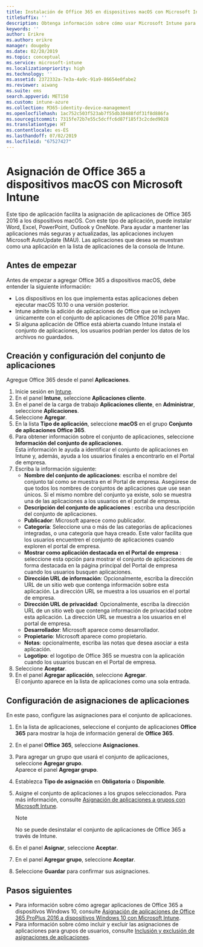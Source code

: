 ```yaml
---
title: Instalación de Office 365 en dispositivos macOS con Microsoft Intune
titleSuffix: ''
description: Obtenga información sobre cómo usar Microsoft Intune para instalar aplicaciones de Office 365 en dispositivos macOS.
keywords: ''
author: Erikre
ms.author: erikre
manager: dougeby
ms.date: 02/28/2019
ms.topic: conceptual
ms.service: microsoft-intune
ms.localizationpriority: high
ms.technology: ''
ms.assetid: 2372332a-7e3a-4a9c-91a9-86654e0fabe2
ms.reviewer: aiwang
ms.suite: ems
search.appverid: MET150
ms.custom: intune-azure
ms.collection: M365-identity-device-management
ms.openlocfilehash: 1ac752c503f523ab7f55db38488fdf31f8d886fa
ms.sourcegitcommit: 7315fe72b7e55c5dcffc6d87f185f3c2cded9028
ms.translationtype: HT
ms.contentlocale: es-ES
ms.lasthandoff: 07/02/2019
ms.locfileid: "67527427"
---
```

# <a name="assign-office-365-to-macos-devices-with-microsoft-intune"></a>Asignación de Office 365 a dispositivos macOS con Microsoft Intune

Este tipo de aplicación facilita la asignación de aplicaciones de Office 365 2016 a los dispositivos macOS. Con este tipo de aplicación, puede instalar Word, Excel, PowerPoint, Outlook y OneNote. Para ayudar a mantener las aplicaciones más seguras y actualizadas, las aplicaciones incluyen Microsoft AutoUpdate (MAU). Las aplicaciones que desea se muestran como una aplicación en la lista de aplicaciones de la consola de Intune.


## <a name="before-you-start"></a>Antes de empezar

Antes de empezar a agregar Office 365 a dispositivos macOS, debe entender la siguiente información:

- Los dispositivos en los que implementa estas aplicaciones deben ejecutar macOS 10.10 o una versión posterior.
- Intune admite la adición de aplicaciones de Office que se incluyen únicamente con el conjunto de aplicaciones de Office 2016 para Mac.
- Si alguna aplicación de Office está abierta cuando Intune instala el conjunto de aplicaciones, los usuarios podrían perder los datos de los archivos no guardados.

## <a name="create-and-configure-the-app-suite"></a>Creación y configuración del conjunto de aplicaciones

Agregue Office 365 desde el panel **Aplicaciones**.
1. Inicie sesión en [Intune](https://go.microsoft.com/fwlink/?linkid=2090973).
3. En el panel **Intune**, seleccione **Aplicaciones cliente**.
4. En el panel de la carga de trabajo **Aplicaciones cliente**, en **Administrar**, seleccione **Aplicaciones**. 
5. Seleccione **Agregar**.
6. En la lista **Tipo de aplicación**, seleccione **macOS** en el grupo **Conjunto de aplicaciones Office 365**.
7. Para obtener información sobre el conjunto de aplicaciones, seleccione **Información del conjunto de aplicaciones**.  
    Esta información le ayuda a identificar el conjunto de aplicaciones en Intune y, además, ayuda a los usuarios finales a encontrarlo en el Portal de empresa.
8. Escriba la información siguiente:
    - **Nombre del conjunto de aplicaciones**: escriba el nombre del conjunto tal como se muestra en el Portal de empresa. Asegúrese de que todos los nombres de conjuntos de aplicaciones que use sean únicos. Si el mismo nombre del conjunto ya existe, solo se muestra una de las aplicaciones a los usuarios en el portal de empresa.
    - **Descripción del conjunto de aplicaciones** : escriba una descripción del conjunto de aplicaciones.
    - **Publicador**: Microsoft aparece como publicador.
    - **Categoría**: Seleccione una o más de las categorías de aplicaciones integradas, o una categoría que haya creado. Este valor facilita que los usuarios encuentren el conjunto de aplicaciones cuando exploren el portal de empresa.
    - **Mostrar como aplicación destacada en el Portal de empresa** : seleccione esta opción para mostrar el conjunto de aplicaciones de forma destacada en la página principal del Portal de empresa cuando los usuarios busquen aplicaciones.
    - **Dirección URL de información**: Opcionalmente, escriba la dirección URL de un sitio web que contenga información sobre esta aplicación. La dirección URL se muestra a los usuarios en el portal de empresa.
    - **Dirección URL de privacidad**: Opcionalmente, escriba la dirección URL de un sitio web que contenga información de privacidad sobre esta aplicación. La dirección URL se muestra a los usuarios en el portal de empresa.
    - **Desarrollador**: Microsoft aparece como desarrollador.
    - **Propietario**: Microsoft aparece como propietario.
    - **Notas**: opcionalmente, escriba las notas que desea asociar a esta aplicación.
    - **Logotipo**: el logotipo de Office 365 se muestra con la aplicación cuando los usuarios buscan en el Portal de empresa.
9. Seleccione **Aceptar**.
10. En el panel **Agregar aplicación**, seleccione **Agregar**.  
    El conjunto aparece en la lista de aplicaciones como una sola entrada.

## <a name="configure-app-assignments"></a>Configuración de asignaciones de aplicaciones

En este paso, configure las asignaciones para el conjunto de aplicaciones. 

1. En la lista de aplicaciones, seleccione el conjunto de aplicaciones **Office 365** para mostrar la hoja de información general de **Office 365**.
2. En el panel **Office 365**, seleccione **Asignaciones**.
3. Para agregar un grupo que usará el conjunto de aplicaciones, seleccione **Agregar grupo**.  
    Aparece el panel **Agregar grupo**.
4. Establezca **Tipo de asignación** en **Obligatoria** o **Disponible**.
5. Asigne el conjunto de aplicaciones a los grupos seleccionados. Para más información, consulte [Asignación de aplicaciones a grupos con Microsoft Intune](apps-deploy.md).

    >[!Note]
    > No se puede desinstalar el conjunto de aplicaciones de Office 365 a través de Intune.

5. En el panel **Asignar**, seleccione **Aceptar**.
6. En el panel **Agregar grupo**, seleccione **Aceptar**.
7. Seleccione **Guardar** para confirmar sus asignaciones.

## <a name="next-steps"></a>Pasos siguientes

- Para información sobre cómo agregar aplicaciones de Office 365 a dispositivos Windows 10, consulte [Asignación de aplicaciones de Office 365 ProPlus 2016 a dispositivos Windows 10 con Microsoft Intune](apps-add-office365.md).
- Para información sobre cómo incluir y excluir las asignaciones de aplicaciones para grupos de usuarios, consulte [Inclusión y exclusión de asignaciones de aplicaciones](apps-inc-exl-assignments.md).

